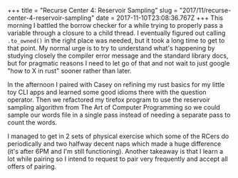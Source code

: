 +++
title = "Recurse Center 4: Reservoir Sampling"
slug = "2017/11/recurse-center-4-reservoir-sampling"
date = 2017-11-10T23:08:36.767Z
+++
This morning I battled the borrow checker for a while trying to properly pass a variable through a closure to a child thread. I eventually figured out calling `.to_owned()` in the right place was needed, but it took a long time to get to that point. My normal urge is to try to understand what's happening by studying closely the compiler error message and the standard library docs, but for pragmatic reasons I need to let go of that and not wait to just google "how to X in rust" sooner rather than later.

In the afternoon I paired with Casey on refining my rust basics for my little toy CLI apps and learned some good idioms there with the question operator. Then we refactored my tirefox program to use the reservoir sampling algorithm from The Art of Computer Programming so we could sample our words file in a single pass instead of needing a separate pass to count the words.

I managed to get in 2 sets of physical exercise which some of the RCers do periodically and two halfway decent naps which made a huge difference (it's after 6PM and I'm still functioning). Another takeaway is that I learn a lot while pairing so I intend to request to pair very frequently and accept all offers of pairing.
